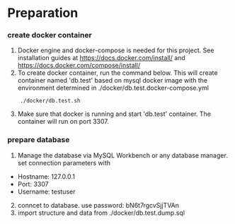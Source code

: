# **Preparation**

### **create docker container**

1.  Docker engine and docker-compose is needed for this project. See installation guides at <https://docs.docker.com/install/> and <https://docs.docker.com/compose/install/>
2.  To create docker container, run the command below. This will create container named 'db.test' based on mysql docker image with the environment determined in ./docker/db.test.docker-compose.yml

```
	./docker/db.test.sh
```

3.  Make sure that docker is running and start 'db.test' container. The container will run on port 3307.

### **prepare database**

1.  Manage the database via MySQL Workbench or any database manager. set connection parameters with

* Hostname: 127.0.0.1
* Port: 3307
* Username: testuser

2.  conncet to database. use password: bN6t7rgcvSjjTVAn
3.  import structure and data from ./docker/db.test.dump.sql
